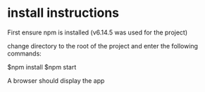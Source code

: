 # install instructions

First ensure npm is installed 
(v6.14.5 was used for the project)

change directory to the root of the project and enter the following commands:

$npm install
$npm start

A browser should display the app


